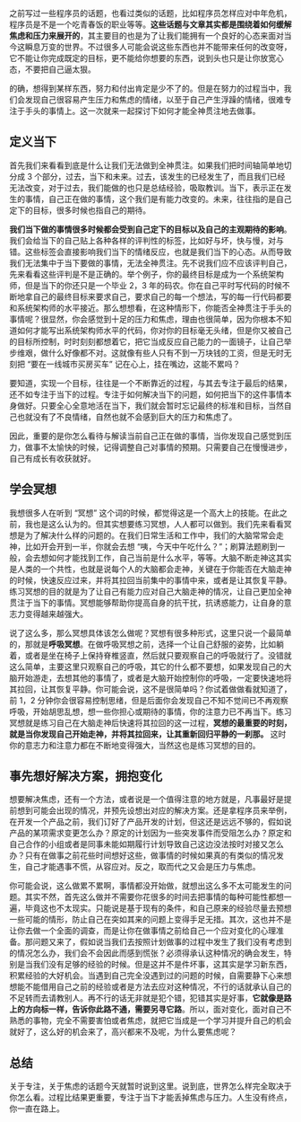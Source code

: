 之前写过一些程序员的话题，也看过类似的话题，比如程序员怎样应对中年危机，程序员是不是一个吃青春饭的职业等等。**这些话题与文章其实都是围绕着如何缓解焦虑和压力来展开的**，其主要目的也是为了让我们能拥有一个良好的心态来面对当今这瞬息万变的世界。不过很多人可能会说这些东西也并不能带来任何的改变呀，它不能让你完成既定的目标，更不能给你想要的东西，说到头也只是让你放宽心态，不要把自己逼太狠。

的确，想得到某样东西，努力和付出肯定是少不了的。但是在努力的过程当中，我们会发现自己很容易产生压力和焦虑的情绪，以至于自己产生浮躁的情绪，很难专注于手头的事情上。这一次就来一起探讨下如何才能全神贯注地去做事。

## 定义当下

首先我们来看看到底是什么让我们无法做到全神贯注。如果我们把时间轴简单地切分成 3 个部分，过去，当下和未来。过去，该发生的已经发生了，而且我们已经无法改变，对于过去，我们能做的也只是总结经验，吸取教训。当下，表示正在发生的事情，自己正在做的事情，这个我们是有能力改变的。未来，往往指的是自己定下的目标，很多时候也指自己的期待。

**我们当下做的事情很多时候都会受到自己定下的目标以及自己的主观期待的影响**。我们会给当下的自己贴上各种各样的评判性的标签，比如好与坏，快与慢，对与错。这些标签会直接影响我们当下的情绪反应，也就是我们当下的心态。从而导致我们无法集中于当下要做的事情，无法全神贯注。先不说我们应不应该评判自己，先来看看这些评判是不是正确的。举个例子，你的最终目标是成为一个系统架构师，但是当下的你还只是一个毕业 2，3 年的码农。你在自己平时写代码的时候不断地拿自己的最终目标来要求自己，要求自己的每一个想法，写的每一行代码都要和系统架构师的水平接近。那么想想看，在这种情形下，你能否全神贯注于手头的事情呢？很显然，你会感觉到十足的压力和焦虑，理由也很简单，因为你根本不知道如何才能写出系统架构师水平的代码，你对你的目标毫无头绪，但是你又被自己的目标所控制，时时刻刻都想着它，把它当成反应自己能力的一面镜子，让自己举步维艰，做什么好像都不对。这就像有些人只有不到一万块钱的工资，但是无时无刻把 “要在一线城市买房买车” 记在心上，挂在嘴边，这能不累吗？

要知道，实现一个目标，往往是一个不断靠近的过程，与其去专注于最后的结果，还不如专注于当下的过程。专注于如何解决当下的问题，如何把当下的这件事情本身做好。只要全心全意地活在当下，我们就会暂时忘记最终的标准和目标，当然自己也就没有了不良情绪，自然也就不会感到巨大的压力和焦虑了。

因此，重要的是你怎么看待与解读当前自己正在做的事情，当你发现自己感觉到压力，做事不太愉快的时候，记得调整自己对事情的预期。只需要自己在慢慢进步，自己有成长有收获就好。

## 学会冥想

我想很多人在听到 “冥想” 这个词的时候，都觉得这是一个高大上的技能。在此之前，我也是这么认为的。但其实想要练习冥想，人人都可以做到。我们先来看看冥想是为了解决什么样的问题的。在我们日常生活和工作中，我们的大脑常常会走神，比如开会开到一半，你就会去想 “咦，今天中午吃什么？”；刷算法题刷到一般，会去想如何才能找到工作，自己当前是什么水平，等等。大脑不断走神这其实是人类的一个共性，也就是说每个人的大脑都会走神，关键在于你能否在大脑走神的时候，快速反应过来，并将其拉回当前集中的事情中来，或者是让其恢复平静。练习冥想的目的就是为了让自己有能力应对自己大脑走神的情况，让自己更加全神贯注于当下的事情。冥想能够帮助你提高自身的抗干扰，抗诱惑能力，让自身的意志力变得越来越强大。

说了这么多，那么冥想具体该怎么做呢？冥想有很多种形式，这里只说一个最简单的，那就是**呼吸冥想**。在做呼吸冥想之前，选择一个让自己舒服的姿势，比如躺着，或者是坐在椅子上保持脊椎竖直，然后就只要观察自己的呼吸就行了。没错就这么简单，主要这里只观察自己的呼吸，其它的什么都不要想，如果发现自己的大脑开始游走，去想其他的事情了，或者是大脑开始控制你的呼吸，一定要快速地将其拉回，让其恢复平静。你可能会说，这不是很简单吗？你试着做做看就知道了，前 1，2 分钟你会很容易控制思绪，但是后面你会发现自己不知不觉间已不再观察呼吸，开始胡思乱想，想一些你担心或期待的事情，你的注意力已不再当下。练习冥想就是练习自己在大脑走神后快速将其拉回的这一过程，**冥想的最重要的时刻，就是当你发现自己开始走神，并将其拉回来，让其重新回归平静的一刹那。** 这时你的意志力和注意力都在不断地变得强大，当然这也是练习冥想的目的。

## 事先想好解决方案，拥抱变化

想要解决焦虑，还有一个方法，或者说是一个值得注意的地方就是，凡事最好是提前想到可能会出现的情况，并预先设想出对应的解决方案。还是拿程序员来举例，在开发一个产品之前，我们订好了产品开发的计划，但这还是远远不够的，假如说产品的某项需求变更怎么办？原定的计划因为一些突发事件而受阻怎么办？原定和自己合作的小组或者是同事未能如期履行计划导致自己这边没法按时对接又怎么办？只有在做事之前花些时间想好这些，做事情的时候如果真的有类似的情况发生，自己才能遇事不慌，从容应对。反之，取而代之又会是压力与焦虑。

你可能会说，这么做累不累啊，事情都没开始做，就想出这么多不太可能发生的问题。其实不然，首先这么做并不需要你花很多的时间去把事情的每种可能性都想一遍，毕竟这也不太现实。只能说是基于现有的条件，和自己原来的经验尽量去预想一些可能的情形，防止自己在突如其来的问题上变得手足无措。其次，这也并不是让你去做一个全面的调查，而是让你在做事情之前给自己一个应对变化的心理准备。那问题又来了，假如说当我们去按照计划做事的过程中发生了我们没有考虑到的情况怎么办，我们会不会因此而感到慌张？必须得承认这种情况的确会发生，特别是当我们没有足够的经验的时候。但是这并不是件坏事，这其实是学习新东西，积累经验的大好机会。当遇到自己完全没遇到过的问题的时候，自需要静下心来想想能不能借用自己之前的经验或者是方法去应对这种情况，不行的话就承认自己的不足转而去请教别人。再不行的话无非就是犯个错，犯错其实是好事，**它就像是路上的方向标一样，告诉你此路不通，需要另寻它路**。所以，面对变化，面对自己不熟悉的事物，完全不需要害怕或者焦虑，就把它当成是一个学习并提升自己的机会就好了，这么好的机会来了，高兴都来不及呢，为什么要焦虑呢？

## 总结

关于专注，关于焦虑的话题今天就暂时说到这里。说到底，世界怎么样完全取决于你怎么看。过程比结果更重要，专注于当下才能丢掉焦虑与压力。人生没有终点，你一直在路上。

